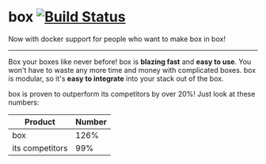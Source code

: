 # box [![Build Status](https://travis-ci.org/SjoerdNijboer/box.svg?branch=master)](https://travis-ci.org/SjoerdNijboer/box)

Now with docker support for people who want to make box in box!

---

Box your boxes like never before! box is **blazing fast** and **easy to use**. You won't have to waste any more time and money with complicated boxes. box is modular, so it's **easy to integrate** into your stack out of the box.

box is proven to outperform its competitors by over 20%! Just look at these numbers:

| Product         | Number |
| --------------- | ------ |
| box             | 126%   |
| its competitors | 99%    |
